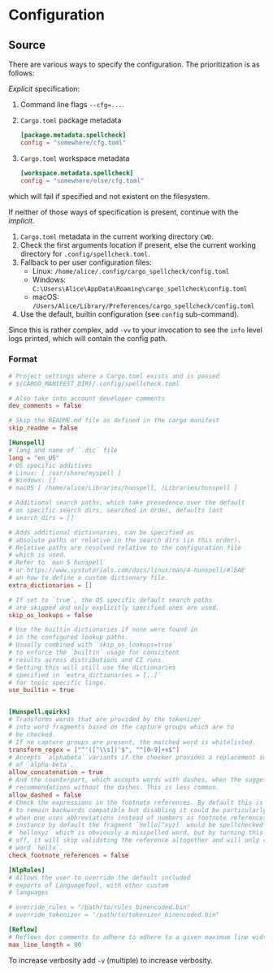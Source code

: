# Configuration

## Source

There are various ways to specify the configuration. The prioritization is as
follows:

_Explicit_ specification:

1. Command line flags `--cfg=...`.
1. `Cargo.toml` package metadata

    ```toml
    [package.metadata.spellcheck]
    config = "somewhere/cfg.toml"
    ```

1. `Cargo.toml` workspace metadata

    ```toml
    [workspace.metadata.spellcheck]
    config = "somewhere/else/cfg.toml"
    ```

which will fail if specified and not existent on the filesystem.

If neither of those ways of specification is present, continue with the
_implicit_.

1. `Cargo.toml` metadata in the current working directory `CWD`.
1. Check the first arguments location if present, else the current working directory for `.config/spellcheck.toml`.
1. Fallback to per user configuration files:
    * Linux:   `/home/alice/.config/cargo_spellcheck/config.toml`
    * Windows: `C:\Users\Alice\AppData\Roaming\cargo_spellcheck\config.toml`
    * macOS:   `/Users/Alice/Library/Preferences/cargo_spellcheck/config.toml`
1. Use the default, builtin configuration (see `config` sub-command).

Since this is rather complex, add `-vv` to your invocation to see the `info`
level logs printed, which will contain the config path.
### Format

```toml
# Project settings where a Cargo.toml exists and is passed
# ${CARGO_MANIFEST_DIR}/.config/spellcheck.toml

# Also take into account developer comments
dev_comments = false

# Skip the README.md file as defined in the cargo manifest
skip_readme = false

[Hunspell]
# lang and name of `.dic` file
lang = "en_US"
# OS specific additives
# Linux: [ /usr/share/myspell ]
# Windows: []
# macOS [ /home/alice/Libraries/hunspell, /Libraries/hunspell ]

# Additional search paths, which take presedence over the default
# os specific search dirs, searched in order, defaults last
# search_dirs = []

# Adds additional dictionaries, can be specified as
# absolute paths or relative in the search dirs (in this order).
# Relative paths are resolved relative to the configuration file
# which is used.
# Refer to `man 5 hunspell`
# or https://www.systutorials.com/docs/linux/man/4-hunspell/#lbAE
# on how to define a custom dictionary file.
extra_dictionaries = []

# If set to `true`, the OS specific default search paths
# are skipped and only explicitly specified ones are used.
skip_os_lookups = false

# Use the builtin dictionaries if none were found in
# in the configured lookup paths.
# Usually combined with `skip_os_lookups=true`
# to enforce the `builtin` usage for consistent
# results across distributions and CI runs.
# Setting this will still use the dictionaries
# specified in `extra_dictionaries = [..]`
# for topic specific lingo.
use_builtin = true


[Hunspell.quirks]
# Transforms words that are provided by the tokenizer
# into word fragments based on the capture groups which are to
# be checked.
# If no capture groups are present, the matched word is whitelisted.
transform_regex = ["^'([^\\s])'$", "^[0-9]+x$"]
# Accepts `alphabeta` variants if the checker provides a replacement suggestion
# of `alpha-beta`.
allow_concatenation = true
# And the counterpart, which accepts words with dashes, when the suggestion has
# recommendations without the dashes. This is less common.
allow_dashed = false
# Check the expressions in the footnote references. By default this is turned on
# to remain backwards compatible but disabling it could be particularly useful
# when one uses abbreviations instead of numbers as footnote references.  For
# instance by default the fragment `hello[^xyz]` would be spellchecked as
# `helloxyz` which is obviously a misspelled word, but by turning this check
# off, it will skip validating the reference altogether and will only check the
# word `hello`.
check_footnote_references = false

[NlpRules]
# Allows the user to override the default included
# exports of LanguageTool, with other custom
# languages

# override_rules = "/path/to/rules_binencoded.bin"
# override_tokenizer = "/path/to/tokenizer_binencoded.bin"

[Reflow]
# Reflows doc comments to adhere to adhere to a given maximum line width limit.
max_line_length = 80
```

To increase verbosity add `-v` (multiple) to increase verbosity.
